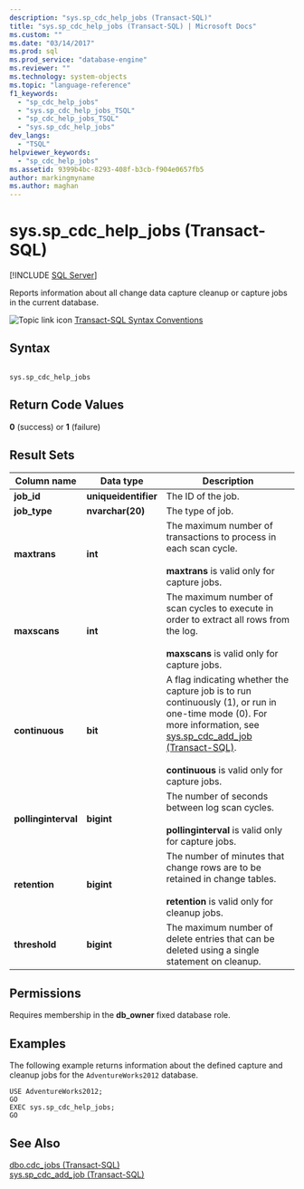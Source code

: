 ```yaml
---
description: "sys.sp_cdc_help_jobs (Transact-SQL)"
title: "sys.sp_cdc_help_jobs (Transact-SQL) | Microsoft Docs"
ms.custom: ""
ms.date: "03/14/2017"
ms.prod: sql
ms.prod_service: "database-engine"
ms.reviewer: ""
ms.technology: system-objects
ms.topic: "language-reference"
f1_keywords: 
  - "sp_cdc_help_jobs"
  - "sys.sp_cdc_help_jobs_TSQL"
  - "sp_cdc_help_jobs_TSQL"
  - "sys.sp_cdc_help_jobs"
dev_langs: 
  - "TSQL"
helpviewer_keywords: 
  - "sp_cdc_help_jobs"
ms.assetid: 9399b4bc-8293-408f-b3cb-f904e0657fb5
author: markingmyname
ms.author: maghan
---
```

# sys.sp_cdc_help_jobs (Transact-SQL)
[!INCLUDE [SQL Server](../../includes/applies-to-version/sqlserver.md)]

  Reports information about all change data capture cleanup or capture jobs in the current database.  
  
 ![Topic link icon](../../database-engine/configure-windows/media/topic-link.gif "Topic link icon") [Transact-SQL Syntax Conventions](../../t-sql/language-elements/transact-sql-syntax-conventions-transact-sql.md)  
  
## Syntax  
  
```  
  
sys.sp_cdc_help_jobs  
```  
  
## Return Code Values  
 **0** (success) or **1** (failure)  
  
## Result Sets  
  
|Column name|Data type|Description|  
|-----------------|---------------|-----------------|  
|**job_id**|**uniqueidentifier**|The ID of the job.|  
|**job_type**|**nvarchar(20)**|The type of job.|  
|**maxtrans**|**int**|The maximum number of transactions to process in each scan cycle.<br /><br /> **maxtrans** is valid only for capture jobs.|  
|**maxscans**|**int**|The maximum number of scan cycles to execute in order to extract all rows from the log.<br /><br /> **maxscans** is valid only for capture jobs.|  
|**continuous**|**bit**|A flag indicating whether the capture job is to run continuously (1), or run in one-time mode (0). For more information, see [sys.sp_cdc_add_job &#40;Transact-SQL&#41;](../../relational-databases/system-stored-procedures/sys-sp-cdc-add-job-transact-sql.md).<br /><br /> **continuous** is valid only for capture jobs.|  
|**pollinginterval**|**bigint**|The number of seconds between log scan cycles.<br /><br /> **pollinginterval** is valid only for capture jobs.|  
|**retention**|**bigint**|The number of minutes that change rows are to be retained in change tables.<br /><br /> **retention** is valid only for cleanup jobs.|  
|**threshold**|**bigint**|The maximum number of delete entries that can be deleted using a single statement on cleanup.|  
  
## Permissions  
 Requires membership in the **db_owner** fixed database role.  
  
## Examples  
 The following example returns information about the defined capture and cleanup jobs for the `AdventureWorks2012` database.  
  
```  
USE AdventureWorks2012;  
GO  
EXEC sys.sp_cdc_help_jobs;  
GO  
```  
  
## See Also  
 [dbo.cdc_jobs &#40;Transact-SQL&#41;](../../relational-databases/system-tables/dbo-cdc-jobs-transact-sql.md)   
 [sys.sp_cdc_add_job &#40;Transact-SQL&#41;](../../relational-databases/system-stored-procedures/sys-sp-cdc-add-job-transact-sql.md)  
  
  
